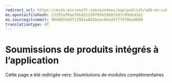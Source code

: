 ```yaml
---
redirect_url: https://msdn.microsoft.com/windows/uwp/publish/add-on-submissions
ms.openlocfilehash: c3355af8aef66d22159795b196855d7c89e6d3d2
ms.sourcegitcommit: 909d859a0f11981a8d1beac0da35f779786a6889
translationtype: HT
---
```

# <a name="iap-submissions"></a>Soumissions de produits intégrés à l’application

Cette page a été redirigée vers: Soumissions de modules complémentaires